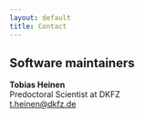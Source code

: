 ```yaml
---
layout: default
title: Contact
---
```


## Software maintainers

<strong>Tobias Heinen</strong>\
Predoctoral Scientist at DKFZ\
t.heinen@dkfz.de
